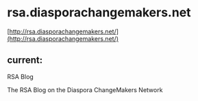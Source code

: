 # rsa.diasporachangemakers.net

[http://rsa.diasporachangemakers.net/](http://rsa.diasporachangemakers.net/)

## current:

RSA Blog

The RSA Blog on the Diaspora ChangeMakers Network


